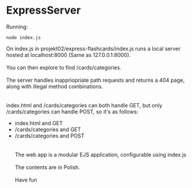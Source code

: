 # ExpressServer

Running:
```
node index.js
```
On index.js in projekt02/express-flashcards/index.js runs a local server hosted at localhost:8000 (Same as 127.0.0.1:8000).<br><br>
You can then explore to find /cards/categories.<br><br>
The server handles inappriopriate path requests and returns a 404 page, along with illegal method combinations.<br><br><br>
index.html and /cards/categories can both handle GET, but only /cards/categories can handle POST, so it's as follows:<br>
- index.html and GET<br>
- /cards/categories and GET<br>
- /cards/categories and POST<br>
<br><br>
The web app is a modular EJS application, configurable using index.js<br><br> 
The contents are in Polish.<br><br>
Have fun